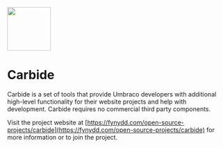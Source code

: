 <img src="https://fynydd.com/images/carbide-icon.png" width="100" />

# Carbide

Carbide is a set of tools that provide Umbraco developers with additional high-level functionality for their website projects and help with development. Carbide requires no commercial third party components.

Visit the project website at [https://fynydd.com/open-source-projects/carbide](https://fynydd.com/open-source-projects/carbide) for more information or to join the project.
